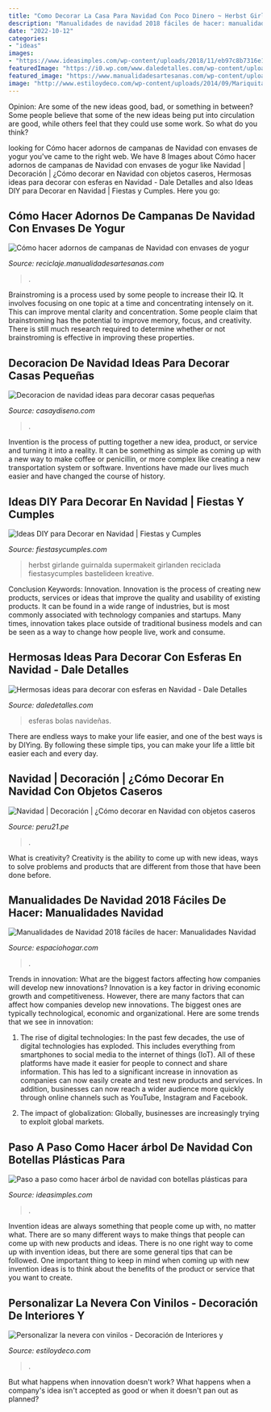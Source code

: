 ```yaml
---
title: "Como Decorar La Casa Para Navidad Con Poco Dinero ~ Herbst Girlande Guirnalda Supermakeit Girlanden Reciclada Fiestasycumples Bastelideen Kreative"
description: "Manualidades de navidad 2018 fáciles de hacer: manualidades navidad"
date: "2022-10-12"
categories:
- "ideas"
images:
- "https://www.ideasimples.com/wp-content/uploads/2018/11/eb97c8b7316e1b7309b9ab7b46fb3b0a.jpg"
featuredImage: "https://i0.wp.com/www.daledetalles.com/wp-content/uploads/2016/09/Ideas-para-decorar-con-esferas-en-Navidad2.jpg"
featured_image: "https://www.manualidadesartesanas.com/wp-content/uploads/2014/10/campanas-navidad-envases-yogures.jpg"
image: "http://www.estiloydeco.com/wp-content/uploads/2014/09/Mariquita-Vinilo-para-nevera-de-PIXERS.jpg"
---
```



Opinion: Are some of the new ideas good, bad, or something in between?
Some people believe that some of the new ideas being put into circulation are good, while others feel that they could use some work. So what do you think?

	

		
looking for Cómo hacer adornos de campanas de Navidad con envases de yogur you've came to the right web. We have 8 Images about Cómo hacer adornos de campanas de Navidad con envases de yogur like Navidad | Decoración | ¿Cómo decorar en Navidad con objetos caseros, Hermosas ideas para decorar con esferas en Navidad - Dale Detalles and also Ideas DIY para Decorar en Navidad | Fiestas y Cumples. Here you go:
		
    
## Cómo Hacer Adornos De Campanas De Navidad Con Envases De Yogur

<img loading=lazy src="https://www.manualidadesartesanas.com/wp-content/uploads/2014/10/campanas-navidad-envases-yogures.jpg" onerror="this.onerror=null;this.src='https://tse4.mm.bing.net/th?id=OIP.NKD201Sj4R1XrpK9z7xOcQHaF-&amp;pid=15.1';" alt="Cómo hacer adornos de campanas de Navidad con envases de yogur">

_Source: reciclaje.manualidadesartesanas.com_

>. 

	

Brainstroming is a process used by some people to increase their IQ. It involves focusing on one topic at a time and concentrating intensely on it. This can improve mental clarity and concentration. Some people claim that brainstroming has the potential to improve memory, focus, and creativity. There is still much research required to determine whether or not brainstroming is effective in improving these properties.

    
## Decoracion De Navidad Ideas Para Decorar Casas Pequeñas

<img loading=lazy src="https://casaydiseno.com/wp-content/uploads/2015/09/decoracion-de-navidad-ideas-para-decorar-arbol-estilo-rustico.jpg" onerror="this.onerror=null;this.src='https://tse4.mm.bing.net/th?id=OIP.2YE60bxXl-eYaFECuEO4fwHaKG&amp;pid=15.1';" alt="Decoracion de navidad ideas para decorar casas pequeñas">

_Source: casaydiseno.com_

>. 

	

Invention is the process of putting together a new idea, product, or service and turning it into a reality. It can be something as simple as coming up with a new way to make coffee or penicillin, or more complex like creating a new transportation system or software. Inventions have made our lives much easier and have changed the course of history.

    
## Ideas DIY Para Decorar En Navidad | Fiestas Y Cumples

<img loading=lazy src="http://fiestasycumples.com/wp-content/uploads/2016/12/guirnalda-reciclada-con-ideas-originales-para-el-invierno-600x800.jpg" onerror="this.onerror=null;this.src='https://tse3.mm.bing.net/th?id=OIP.8nKzUyjkydLtbyGvOxDRdAHaJ4&amp;pid=15.1';" alt="Ideas DIY para Decorar en Navidad | Fiestas y Cumples">

_Source: fiestasycumples.com_

>herbst girlande guirnalda supermakeit girlanden reciclada fiestasycumples bastelideen kreative. 

	

Conclusion
Keywords: Innovation.
Innovation is the process of creating new products, services or ideas that improve the quality and usability of existing products. It can be found in a wide range of industries, but is most commonly associated with technology companies and startups. Many times, innovation takes place outside of traditional business models and can be seen as a way to change how people live, work and consume.

    
## Hermosas Ideas Para Decorar Con Esferas En Navidad - Dale Detalles

<img loading=lazy src="https://i0.wp.com/www.daledetalles.com/wp-content/uploads/2016/09/Ideas-para-decorar-con-esferas-en-Navidad2.jpg" onerror="this.onerror=null;this.src='https://tse4.mm.bing.net/th?id=OIP.OPHyZnSrlTACfBjflg9T-AHaGq&amp;pid=15.1';" alt="Hermosas ideas para decorar con esferas en Navidad - Dale Detalles">

_Source: daledetalles.com_

>esferas bolas navideñas. 

	

There are endless ways to make your life easier, and one of the best ways is by DIYing. By following these simple tips, you can make your life a little bit easier each and every day.

    
## Navidad | Decoración | ¿Cómo Decorar En Navidad Con Objetos Caseros

<img loading=lazy src="https://peru21.pe/resizer/5q2a4yb606rI5b9OUCKUTyzz5ZM=/980x528/smart/filters:format(jpeg):quality(75)/arc-anglerfish-arc2-prod-elcomercio.s3.amazonaws.com/public/4HTZ3DBDQRCANN53RB2PUCR5DI.jpg" onerror="this.onerror=null;this.src='https://tse1.mm.bing.net/th?id=OIP.9Uy-8qDXFZrRG0Msauh4qAHaD_&amp;pid=15.1';" alt="Navidad | Decoración | ¿Cómo decorar en Navidad con objetos caseros">

_Source: peru21.pe_

>. 

	

What is creativity?
Creativity is the ability to come up with new ideas, ways to solve problems and products that are different from those that have been done before.

    
## Manualidades De Navidad 2018 Fáciles De Hacer: Manualidades Navidad

<img loading=lazy src="https://espaciohogar.com/wp-content/uploads/2018/11/manualidades-de-navidad-para-ninos-con-palos-y-temperas-istock.jpg" onerror="this.onerror=null;this.src='https://tse3.mm.bing.net/th?id=OIP.dzs6ozyzqfLhsGSM3Fm91QHaE8&amp;pid=15.1';" alt="Manualidades de Navidad 2018 fáciles de hacer: Manualidades Navidad">

_Source: espaciohogar.com_

>. 

	

Trends in innovation: What are the biggest factors affecting how companies will develop new innovations?
Innovation is a key factor in driving economic growth and competitiveness. However, there are many factors that can affect how companies develop new innovations. The biggest ones are typically technological, economic and organizational. Here are some trends that we see in innovation:
1. The rise of digital technologies: In the past few decades, the use of digital technologies has exploded. This includes everything from smartphones to social media to the internet of things (IoT). All of these platforms have made it easier for people to connect and share information. This has led to a significant increase in innovation as companies can now easily create and test new products and services. In addition, businesses can now reach a wider audience more quickly through online channels such as YouTube, Instagram and Facebook.

2. The impact of globalization: Globally, businesses are increasingly trying to exploit global markets.

    
## Paso A Paso Como Hacer árbol De Navidad Con Botellas Plásticas Para

<img loading=lazy src="https://www.ideasimples.com/wp-content/uploads/2018/11/eb97c8b7316e1b7309b9ab7b46fb3b0a.jpg" onerror="this.onerror=null;this.src='https://tse1.mm.bing.net/th?id=OIP.zIjHkJEVUSrviPBTDYNk3QHaJ4&amp;pid=15.1';" alt="Paso a paso como hacer árbol de navidad con botellas plásticas para">

_Source: ideasimples.com_

>. 

	

Invention ideas are always something that people come up with, no matter what. There are so many different ways to make things that people can come up with new products and ideas. There is no one right way to come up with invention ideas, but there are some general tips that can be followed. One important thing to keep in mind when coming up with new invention ideas is to think about the benefits of the product or service that you want to create.

    
## Personalizar La Nevera Con Vinilos - Decoración De Interiores Y

<img loading=lazy src="http://www.estiloydeco.com/wp-content/uploads/2014/09/Mariquita-Vinilo-para-nevera-de-PIXERS.jpg" onerror="this.onerror=null;this.src='https://tse3.mm.bing.net/th?id=OIP.Oic7du3tSXJG40Cm9DHg2gAAAA&amp;pid=15.1';" alt="Personalizar la nevera con vinilos - Decoración de Interiores y">

_Source: estiloydeco.com_

>. 

	

But what happens when innovation doesn't work? What happens when a company's idea isn't accepted as good or when it doesn't pan out as planned?

